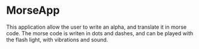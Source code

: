 # MorseApp

This application allow the user to write an alpha, and translate it in morse code. 
The morse code is writen in dots and dashes, and can be played with the flash light, with vibrations and sound.
